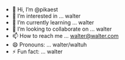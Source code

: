 - 👋 Hi, I’m @pikaest
- 👀 I’m interested in ... walter
- 🌱 I’m currently learning ... walter
- 💞️ I’m looking to collaborate on ... walter
- 📫 How to reach me ... walter@walter.com
- 😄 Pronouns: ... walter/waltuh
- ⚡ Fun fact: ... walter

<!---
pikaest/pikaest is a ✨ special ✨ repository because its `README.md` (this file) appears on your GitHub profile.
You can click the Preview link to take a look at your changes.
--->

